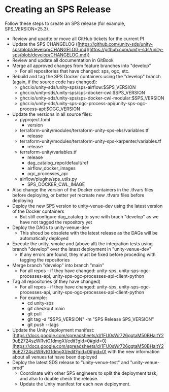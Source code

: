 # Creating an SPS Release

Follow these steps to create an SPS release (for example, SPS\_VERSION=25.3).

* Review and upadte or move all GitHub tickets for the current PI
* Update the SPS CHANGELOG ([https://github.com/unity-sds/unity-sps/blob/develop/CHANGELOG.md](https://github.com/unity-sds/unity-sps/blob/develop/CHANGELOG.md))
* Review and update all documentation in GitBook
* Merge all approved changes from feature branches into "develop"
  * For all repositories that have changed: sps, ogc, etc.
* Rebuild and tag the SPS Docker containers using the "develop" branch (again, if the source code has changed):
  * ghcr.io/unity-sds/unity-sps/sps-airflow:$SPS\_VERSION
  * ghcr.io/unity-sds/unity-sps/sps-docker-cwl:$SPS\_VERSION
  * ghcr.io/unity-sds/unity-sps/sps-docker-cwl-modular:$SPS\_VERSION
  * ghcr.io/unity-sds/unity-sps-ogc-process-api/unity-sps-ogc-process-api:$OGC\_VERSION
* Update the versions in all source files:
  * pyproject.toml
    * version
  * terraform-unity/modules/terraform-unity-sps-eks/variables.tf
    * release
  * terraform-unity/modules/terraform-unity-sps-karpenter/variables.tf
    * release
  * terraform-unity/variables.tf
    * release
    * dag\_catalog\_repo/default/ref
    * airflow\_docker\_images
    * ogc\_processes\_api
  * airflow/plugins/sps\_utils.py
    * SPS\_DOCKER\_CWL\_IMAGE
* Also change the version of the Docker containers in the .tfvars files before deploying, or better yet recreate new .tfvars files before deploying
* Deploy the new SPS version to unity-venue-dev using the latest version of the Docker containers
  * But still configure dag\_catalog to sync with brach "develop" as we have not tagged the repository yet
* Deploy the DAGs to unity-venue-dev
  * This shoud be obsolete with the latest release as the DAGs will be automatically deployed
* Execute the unity, smoke and (above all) the integration tests using branch "develop" over the latest deployment in "unity-venue-dev"
  * If any errors are found, they must be fixed before proceding with tagging the repositories
* Merge branch "develop" into branch "main"
  * For all repos - if they have changed: unity-sps, unity-sps-ogc-processes-api, unity-sps-ogc-processes-api-client-python
* Tag all repositories (if they have changed)
  * For all repos - if they have changed: unity-sps, unity-sps-ogc-processes-api, unity-sps-ogc-processes-api-client-python
  * For example:
    * cd unity-sps
    * git checkout main
    * git pull
    * git tag -a "$SPS\_VERSION" -m "SPS Release SPS\_VERSION"
    * git push --tags
* Update the Unity deployment manifest: [https://docs.google.com/spreadsheets/d/1FU0sWr726gqtaM50BHaltY29uE2724szWRvtG1dmgXI/edit?gid=0#gid=0](https://docs.google.com/spreadsheets/d/1FU0sWr726gqtaM50BHaltY29uE2724szWRvtG1dmgXI/edit?gid=0#gid=0) with the new information about all venues tat have been deployed
* Deploy the latest SDS release to "unity-venue-test" and "unity-venue-prod"
  * Coordinate with other SPS engineers to split the deployment task, and also to double check the release.
  * Update the Unity manifest for each new deployment.
